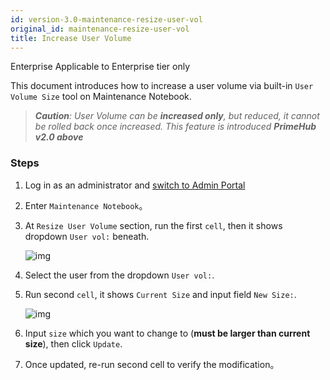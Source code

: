 ```yaml
---
id: version-3.0-maintenance-resize-user-vol
original_id: maintenance-resize-user-vol
title: Increase User Volume
---
```


<div class="ee-only tooltip">Enterprise
  <span class="tooltiptext">Applicable to Enterprise tier only</span>
</div>

This document introduces how to increase a user volume via built-in `User Volume Size` tool on Maintenance Notebook.

>***Caution**: User Volume can be **increased only**, but reduced, it cannot be rolled back once increased. This feature is introduced **PrimeHub v2.0 above***

### Steps

1. Log in as an administrator and [switch to Admin Portal](login-portal-admin)
2. Enter `Maintenance Notebook`。

3. At `Resize User Volume` section, run the first `cell`, then it shows dropdown `User vol:` beneath.

    ![img](assets/dropdown_user_list.png)

4. Select the user from the dropdown `User vol:`.

5. Run second `cell`, it shows `Current Size` and input field `New Size:`.

    ![img](assets/enlarge_user_vol.png)

6. Input `size` which you want to change to (**must be larger than current size**), then click `Update`.

7. Once updated, re-run second cell to verify the modification。
